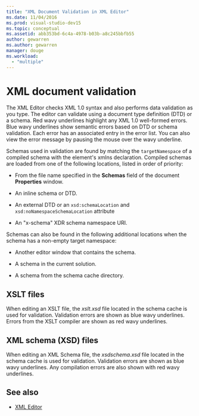 ```yaml
---
title: "XML Document Validation in XML Editor"
ms.date: 11/04/2016
ms.prod: visual-studio-dev15
ms.topic: conceptual
ms.assetid: abb353bd-6c4a-4978-b03b-a8c245bbfb55
author: gewarren
ms.author: gewarren
manager: douge
ms.workload:
  - "multiple"
---
```

# XML document validation

The XML Editor checks XML 1.0 syntax and also performs data validation as you type. The editor can validate using a document type definition (DTD) or a schema. Red wavy underlines highlight any XML 1.0 well-formed errors. Blue wavy underlines show semantic errors based on DTD or schema validation. Each error has an associated entry in the error list. You can also view the error message by pausing the mouse over the wavy underline.

 Schemas used in validation are found by matching the `targetNamespace` of a compiled schema with the element's xmlns declaration. Compiled schemas are loaded from one of the following locations, listed in order of priority:

-   From the file name specified in the **Schemas** field of the document **Properties** window.

-   An inline schema or DTD.

-   An external DTD or an `xsd:schemaLocation` and `xsd:noNamespaceSchemaLocation` attribute

-   An "x-schema" XDR schema namespace URI.

Schemas can also be found in the following additional locations when the schema has a non-empty target namespace:

-   Another editor window that contains the schema.

-   A schema in the current solution.

-   A schema from the schema cache directory.

## XSLT files
 When editing an XSLT file, the *xslt.xsd* file located in the schema cache is used for validation. Validation errors are shown as blue wavy underlines. Errors from the XSLT compiler are shown as red wavy underlines.

## XML schema (XSD) files
 When editing an XML Schema file, the *xsdschema.xsd* file located in the schema cache is used for validation. Validation errors are shown as blue wavy underlines. Any compilation errors are also shown with red wavy underlines.

## See also

- [XML Editor](../xml-tools/xml-editor.md)